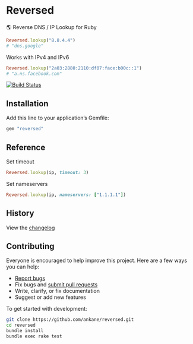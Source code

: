 # Reversed

:earth_americas: Reverse DNS / IP Lookup for Ruby

```ruby
Reversed.lookup("8.8.4.4")
# "dns.google"
```

Works with IPv4 and IPv6

```ruby
Reversed.lookup("2a03:2880:2110:df07:face:b00c::1")
# "a.ns.facebook.com"
```

[![Build Status](https://github.com/ankane/reversed/workflows/build/badge.svg?branch=master)](https://github.com/ankane/reversed/actions)

## Installation

Add this line to your application’s Gemfile:

```ruby
gem "reversed"
```

## Reference

Set timeout

```ruby
Reversed.lookup(ip, timeout: 3)
```

Set nameservers

```ruby
Reversed.lookup(ip, nameservers: ["1.1.1.1"])
```

## History

View the [changelog](https://github.com/ankane/reversed/blob/master/CHANGELOG.md)

## Contributing

Everyone is encouraged to help improve this project. Here are a few ways you can help:

- [Report bugs](https://github.com/ankane/reversed/issues)
- Fix bugs and [submit pull requests](https://github.com/ankane/reversed/pulls)
- Write, clarify, or fix documentation
- Suggest or add new features

To get started with development:

```sh
git clone https://github.com/ankane/reversed.git
cd reversed
bundle install
bundle exec rake test
```
